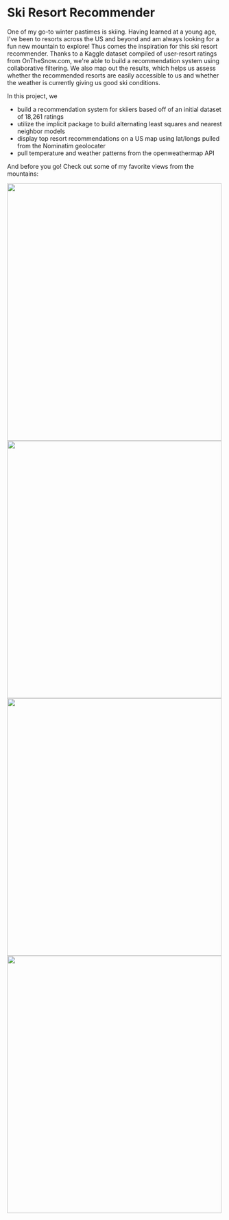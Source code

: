 # Ski Resort Recommender
One of my go-to winter pastimes is skiing. Having learned at a young age, I've been to resorts across the US and beyond and am always looking for a fun new mountain to explore! Thus comes the inspiration for this ski resort recommender. Thanks to a Kaggle dataset compiled of user-resort ratings from OnTheSnow.com, we're able to build a recommendation system using collaborative filtering. We also map out the results, which helps us assess whether the recommended resorts are easily accessible to us and whether the weather is currently giving us good ski conditions. 

In this project, we
- build a recommendation system for skiiers based off of an initial dataset of 18,261 ratings
- utilize the implicit package to build alternating least squares and nearest neighbor models
- display top resort recommendations on a US map using lat/longs pulled from the Nominatim geolocater
- pull temperature and weather patterns from the openweathermap API

And before you go! Check out some of my favorite views from the mountains:

<img src="https://github.com/user-attachments/assets/1520afe1-2f09-4fb5-b06c-ffc7167b24eb" width="500" height="600">

<img src="https://github.com/user-attachments/assets/b6a49e67-bbb5-4fb8-946c-45c42853617f" width="500" height="600">

<img src="https://github.com/user-attachments/assets/ffbdb363-2308-4cb5-bd90-2035b06af7a8" width="500" height="600">

<img src="https://github.com/user-attachments/assets/28e9d901-71fe-4ba1-806c-b6bb157e3347" width="500" height="600">

